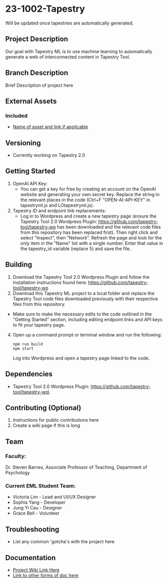 # 23-1002-Tapestry

Will be updated once tapestries are automatically generated. 

## Project Description
Our goal with Tapestry ML is to use machine learning to automatically generate a web of interconnected content in Tapestry Tool. 

## Branch Description
Brief Description of project here

## External Assets

### Included
- [Name of asset and link if applicable](https://www.google.com)

## Versioning
- Currently working on Tapestry 2.0 

## Getting Started

1. OpenAI API Key:
   - You can get a key for free by creating an account on the OpenAI website and generating your own secret key. Replace the string in the relevant places in the code (Ctrl+F "OPEN-AI-API-KEY" in tapestryml.js and LOtapestryml.js).
3. Tapestry ID and endpoint link replacements:
   - Log in to Wordpress and create a new tapestry page (ensure the Tapestry Tool 2.0 Wordpress Plugin: https://github.com/tapestry-tool/tapestry-wp has been downloaded and the relevant code files from this repository has been replaced first). Then right click and select "Inspect", then "Network". Refresh the page and look for the only item in the "Name" list with a single number. Enter that value in the tapestry_id variable (replace 5) and save the file.

## Building

1. Download the Tapestry Tool 2.0 Wordpress Plugin and follow the installation instructions found here: https://github.com/tapestry-tool/tapestry-wp 
2. Download this Tapestry ML project to a local folder and replace the Tapestry Tool code files downloaded previously with their respective files from this repository.
  - Make sure to make the necessary edits to the code outlined in the "Getting Started" section, including editing endpoint links and API keys to fit your tapestry page.
4. Open up a command prompt or terminal window and run the following:
   ```
   npm run build
   npm start
   ```
   Log into Wordpress and open a tapestry page linked to the code. 

## Dependencies
- Tapestry Tool 2.0 Wordpress Plugin: https://github.com/tapestry-tool/tapestry-wp\

## Contributing (Optional) 

1. Instructions for public contributions here
2. Create a wiki page if this is long

## Team

### Faculty:
Dr. Steven Barnes, Associate Professor of Teaching, Department of Psychology

### Current EML Student Team:

- Victoria Lim -  Lead and UI/UX Designer
- Sophia Yang - Developer
- Jung Yi Cau - Designer
- Grace Bell - Volunteer 

## Troubleshooting
- List any common 'gotcha's with the project here

## Documentation
- [Project Wiki Link Here](https://wiki.ubc.ca/Documentation:23-3002_Tapestry_Tool_ML)
- [Link to other forms of doc here]()
